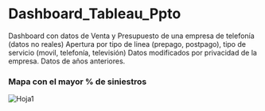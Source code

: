 # Dashboard_Tableau_Ppto

Dashboard con datos de Venta y Presupuesto de una empresa de telefonía (datos no reales)
Apertura por tipo de linea (prepago, postpago), tipo de servicio (movil, telefonía, televisión)
Datos modificados por privacidad de la empresa.
Datos de años anteriores.


### Mapa con el mayor % de siniestros

![Hoja1](https://github.com/vittoriadelsignore/Dashboard_Tableau_Ppto/commit/30086ebabcf67fb28408e9c8346467ba9df5664a)
